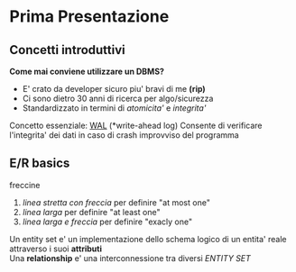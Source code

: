 # Prima Presentazione

## Concetti introduttivi

**Come mai conviene utilizzare un DBMS?**

- E' crato da developer sicuro piu' bravi di me **(rip)**
- Ci sono dietro 30 anni di ricerca per algo/sicurezza
- Standardizzato in termini di *atomicita'* e *integrita'*

>
Concetto essenziale: <u>WAL</u> (*write-ahead log)
Consente di verificare l'integrita' dei dati in caso di crash improvviso del programma<br>

## E/R basics
freccine
1. *linea stretta con freccia* per definire "at most one"
2. *linea larga* per definire "at least one"
3. *linea larga e freccia* per definire "exacly one"

>
Un entity set e' un implementazione dello schema logico di un entita' reale attraverso i suoi **attributi**<br>
Una **relationship** e' una interconnessione tra diversi *ENTITY SET*